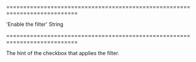 ===========================================================================
<!--default-->'Enable the filter'<!--/default-->
<!--type-->String<!--/type-->
===========================================================================

<!--shortDescription-->
The hint of the checkbox that applies the filter.
<!--/shortDescription-->

<!--fullDescription-->

<!--/fullDescription-->